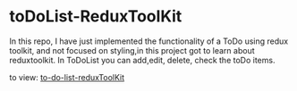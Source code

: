 # toDoList-ReduxToolKit

In this repo, I have just implemented the functionality of a ToDo using redux toolkit, and not focused on styling,in this project got to learn about reduxtoolkit.
In ToDoList you can add,edit, delete, check the toDo items.

to view: [to-do-list-reduxToolKit](todolist-using-reduxtoolkit.netlify.app)
